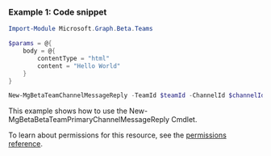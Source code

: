 ### Example 1: Code snippet

```powershellImport-Module Microsoft.Graph.Beta.Teams

$params = @{
	body = @{
		contentType = "html"
		content = "Hello World"
	}
}

New-MgBetaTeamChannelMessageReply -TeamId $teamId -ChannelId $channelId -ChatMessageId $chatMessageId -BodyParameter $params
```
This example shows how to use the New-MgBetaBetaTeamPrimaryChannelMessageReply Cmdlet.
To learn about permissions for this resource, see the [permissions reference](/graph/permissions-reference).

